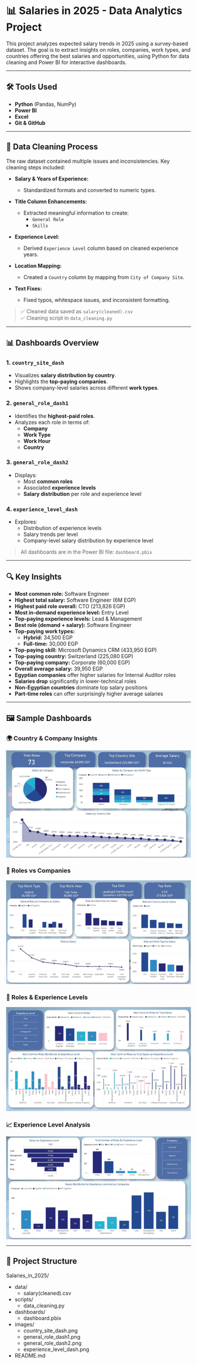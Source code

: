 # 📊 Salaries in 2025 - Data Analytics Project

This project analyzes expected salary trends in 2025 using a survey-based dataset. The goal is to extract insights on roles, companies, work types, and countries offering the best salaries and opportunities, using Python for data cleaning and Power BI for interactive dashboards.

---

## 🛠️ Tools Used

- **Python** (Pandas, NumPy)
- **Power BI**
- **Excel**
- **Git & GitHub**

---

## 🧹 Data Cleaning Process

The raw dataset contained multiple issues and inconsistencies. Key cleaning steps included:

- **Salary & Years of Experience:**
  - Standardized formats and converted to numeric types.

- **Title Column Enhancements:**
  - Extracted meaningful information to create:
    - `General Role`
    - `Skills`

- **Experience Level:**
  - Derived `Experience Level` column based on cleaned experience years.

- **Location Mapping:**
  - Created a `Country` column by mapping from `City of Company Site`.

- **Text Fixes:**
  - Fixed typos, whitespace issues, and inconsistent formatting.

> ✅ Cleaned data saved as `salary(cleaned).csv`  
> ✅ Cleaning script in `data_cleaning.py`

---

## 📊 Dashboards Overview

### 1. `country_site_dash`
- Visualizes **salary distribution by country**.
- Highlights the **top-paying companies**.
- Shows company-level salaries across different **work types**.

### 2. `general_role_dash1`
- Identifies the **highest-paid roles**.
- Analyzes each role in terms of:
  - **Company**
  - **Work Type**
  - **Work Hour**
  - **Country**

### 3. `general_role_dash2`
- Displays:
  - Most **common roles**
  - Associated **experience levels**
  - **Salary distribution** per role and experience level

### 4. `experience_level_dash`
- Explores:
  - Distribution of experience levels
  - Salary trends per level
  - Company-level salary distribution by experience level

> All dashboards are in the Power BI file: `dashboard.pbix`

---

## 🔍 Key Insights

- **Most common role:** Software Engineer  
- **Highest total salary:** Software Engineer (6M EGP)  
- **Highest paid role overall:** CTO (213,826 EGP)  
- **Most in-demand experience level:** Entry Level  
- **Top-paying experience levels:** Lead & Management  
- **Best role (demand + salary):** Software Engineer  
- **Top-paying work types:**
  - **Hybrid:** 34,500 EGP
  - **Full-time:** 30,000 EGP
- **Top-paying skill:** Microsoft Dynamics CRM (433,950 EGP)  
- **Top-paying country:** Switzerland (225,080 EGP)  
- **Top-paying company:** Corporate (60,000 EGP)  
- **Overall average salary:** 39,950 EGP  
- **Egyptian companies** offer higher salaries for Internal Auditor roles  
- **Salaries drop** significantly in lower-technical roles  
- **Non-Egyptian countries** dominate top salary positions  
- **Part-time roles** can offer surprisingly higher average salaries  

---

## 🖼️ Sample Dashboards

### 🌍 Country & Company Insights
![Country Dashboard](https://raw.githubusercontent.com/Badrharmy8/Salaries_in_2025/main/country_site_dash.jpg)

### 💼 Roles vs Companies
![Role Dashboard 1](https://raw.githubusercontent.com/Badrharmy8/Salaries_in_2025/main/general_role_dash1.jpg)

### 🧠 Roles & Experience Levels
![Role Dashboard 2](https://raw.githubusercontent.com/Badrharmy8/Salaries_in_2025/main/general_role_dash2.jpg)

### 📈 Experience Level Analysis
![Experience Dashboard](https://raw.githubusercontent.com/Badrharmy8/Salaries_in_2025/main/experience_level_dash.jpg)

---

## 📁 Project Structure

Salaries_in_2025/
- data/
  - salary(cleaned).csv
- scripts/
  - data_cleaning.py
- dashboards/
  - dashboard.pbix
- images/
  - country_site_dash.png
  - general_role_dash1.png
  - general_role_dash2.png
  - experience_level_dash.png
- README.md


